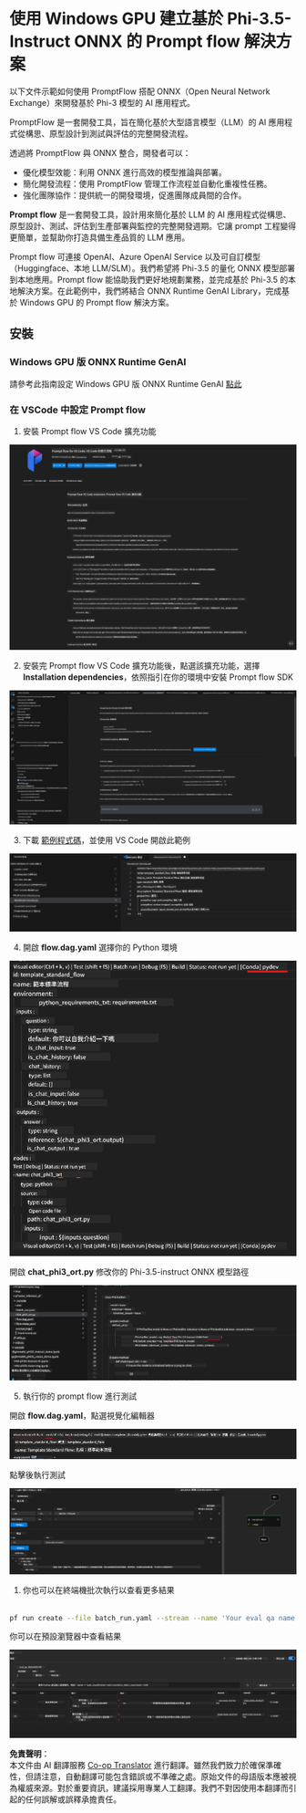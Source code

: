 <!--
CO_OP_TRANSLATOR_METADATA:
{
  "original_hash": "92e7dac1e5af0dd7c94170fdaf6860fe",
  "translation_date": "2025-07-17T02:57:59+00:00",
  "source_file": "md/02.Application/01.TextAndChat/Phi3/UsingPromptFlowWithONNX.md",
  "language_code": "hk"
}
-->
# 使用 Windows GPU 建立基於 Phi-3.5-Instruct ONNX 的 Prompt flow 解決方案

以下文件示範如何使用 PromptFlow 搭配 ONNX（Open Neural Network Exchange）來開發基於 Phi-3 模型的 AI 應用程式。

PromptFlow 是一套開發工具，旨在簡化基於大型語言模型（LLM）的 AI 應用程式從構思、原型設計到測試與評估的完整開發流程。

透過將 PromptFlow 與 ONNX 整合，開發者可以：

- 優化模型效能：利用 ONNX 進行高效的模型推論與部署。
- 簡化開發流程：使用 PromptFlow 管理工作流程並自動化重複性任務。
- 強化團隊協作：提供統一的開發環境，促進團隊成員間的合作。

**Prompt flow** 是一套開發工具，設計用來簡化基於 LLM 的 AI 應用程式從構思、原型設計、測試、評估到生產部署與監控的完整開發週期。它讓 prompt 工程變得更簡單，並幫助你打造具備生產品質的 LLM 應用。

Prompt flow 可連接 OpenAI、Azure OpenAI Service 以及可自訂模型（Huggingface、本地 LLM/SLM）。我們希望將 Phi-3.5 的量化 ONNX 模型部署到本地應用。Prompt flow 能協助我們更好地規劃業務，並完成基於 Phi-3.5 的本地解決方案。在此範例中，我們將結合 ONNX Runtime GenAI Library，完成基於 Windows GPU 的 Prompt flow 解決方案。

## **安裝**

### **Windows GPU 版 ONNX Runtime GenAI**

請參考此指南設定 Windows GPU 版 ONNX Runtime GenAI [點此](./ORTWindowGPUGuideline.md)

### **在 VSCode 中設定 Prompt flow**

1. 安裝 Prompt flow VS Code 擴充功能

![pfvscode](../../../../../../translated_images/pfvscode.eff93dfc66a42cbef699fc16fa48f3ed3a23361875a3362037d026896395a00d.hk.png)

2. 安裝完 Prompt flow VS Code 擴充功能後，點選該擴充功能，選擇 **Installation dependencies**，依照指引在你的環境中安裝 Prompt flow SDK

![pfsetup](../../../../../../translated_images/pfsetup.b46e93096f5a254f74e8b74ce2be7047ce963ef573d755ec897eb1b78cb9c954.hk.png)

3. 下載 [範例程式碼](../../../../../../code/09.UpdateSamples/Aug/pf/onnx_inference_pf)，並使用 VS Code 開啟此範例

![pfsample](../../../../../../translated_images/pfsample.8d89e70584ffe7c4dba182513e3148a989e552c3b8e4948567a6b806b5ae1845.hk.png)

4. 開啟 **flow.dag.yaml** 選擇你的 Python 環境

![pfdag](../../../../../../translated_images/pfdag.264a77f7366458ff850a76ae949226391ea382856d543ef9da4b92096aff7e4b.hk.png)

   開啟 **chat_phi3_ort.py** 修改你的 Phi-3.5-instruct ONNX 模型路徑

![pfphi](../../../../../../translated_images/pfphi.72da81d74244b45fc78cdfeeb8c7fbd9e7cd610bf2f96814dbade6a4a2dfad7e.hk.png)

5. 執行你的 prompt flow 進行測試

開啟 **flow.dag.yaml**，點選視覺化編輯器

![pfv](../../../../../../translated_images/pfv.ba8a81f34b20f603cccee3fe91e94113792ed6f5af28f76ab08e1a0b3e77b33b.hk.png)

點擊後執行測試

![pfflow](../../../../../../translated_images/pfflow.4e1135a089b1ce1b6348b59edefdb6333e5729b54c8e57f9039b7f9463e68fbd.hk.png)

1. 你也可以在終端機批次執行以查看更多結果


```bash

pf run create --file batch_run.yaml --stream --name 'Your eval qa name'    

```

你可以在預設瀏覽器中查看結果


![pfresult](../../../../../../translated_images/pfresult.c22c826f8062d7cbe871cff35db4a013dcfefc13fafe5da6710a8549a96a4ceb.hk.png)

**免責聲明**：  
本文件由 AI 翻譯服務 [Co-op Translator](https://github.com/Azure/co-op-translator) 進行翻譯。雖然我們致力於確保準確性，但請注意，自動翻譯可能包含錯誤或不準確之處。原始文件的母語版本應被視為權威來源。對於重要資訊，建議採用專業人工翻譯。我們不對因使用本翻譯而引起的任何誤解或誤釋承擔責任。